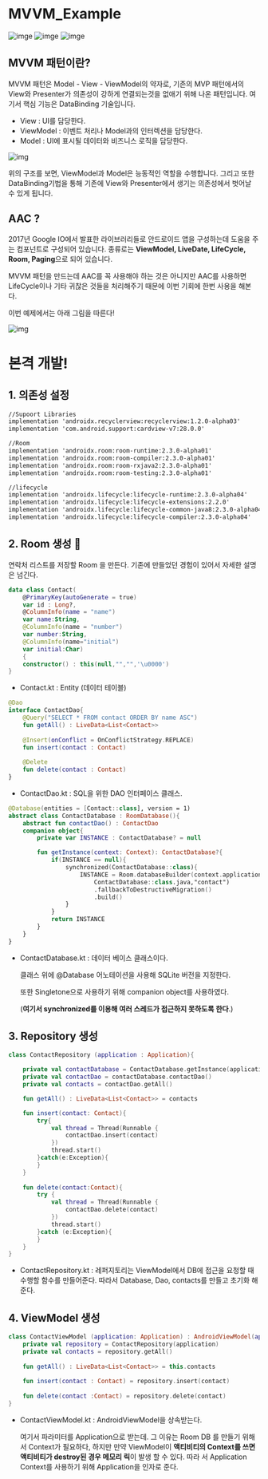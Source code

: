 # MVVM_Example

![imge](https://img.shields.io/badge/ProjectType-SingleStudy-green) ![imge](https://img.shields.io/badge/Language-Kotlin-yellow) ![imge](https://img.shields.io/badge/Tools-AndroidStudio-blue)

## MVVM 패턴이란?

MVVM 패턴은 Model - View - ViewModel의 약자로, 기존의 MVP 패턴에서의 View와 Presenter가 의존성이 강하게 연결되는것을 없애기 위해 나온 패턴입니다. 여기서 핵심 기능은 DataBinding 기술입니다.

- View : UI를 담당한다.
- ViewModel : 이벤트 처리나 Model과의 인터렉션을 담당한다.
- Model : UI에 표시될 데이터와 비즈니스 로직을 담당한다.

![img](https://miro.medium.com/max/1534/1*tSHvX51lF0BwYFbmFaobpg.png)

위의 구조를 보면, ViewModel과 Model은 능동적인 역할을 수행합니다. 그리고 또한 DataBinding기법을 통해 기존에 View와 Presenter에서 생기는 의존성에서 벗어날 수 있게 됩니다.



## AAC ?

2017년 Google IO에서 발표한 라이브러리들로 안드로이드 앱을 구성하는데 도움을 주는 컴포넌트로 구성되어 있습니다. 종류로는 **ViewModel, LiveDate, LifeCycle, Room, Paging**으로 되어 있습니다.

MVVM 패턴을 만드는데 AAC를 꼭 사용해야 하는 것은 아니지만 AAC를 사용하면 LifeCycle이나 기타 귀찮은 것들을 처리해주기 때문에 이번 기회에 한번 사용을 해본다.

이번 예제에서는 아래 그림을 따른다!

![img](https://codelabs.developers.google.com/codelabs/android-room-with-a-view-kotlin/img/a7da8f5ea91bac52.png)

# 본격 개발!

## 1. 의존성 설정

```xml
//Supoort Libraries
implementation 'androidx.recyclerview:recyclerview:1.2.0-alpha03'
implementation 'com.android.support:cardview-v7:28.0.0'

//Room
implementation 'androidx.room:room-runtime:2.3.0-alpha01'
implementation 'androidx.room:room-compiler:2.3.0-alpha01'
implementation 'androidx.room:room-rxjava2:2.3.0-alpha01'
implementation 'androidx.room:room-testing:2.3.0-alpha01'

//lifecycle
implementation 'androidx.lifecycle:lifecycle-runtime:2.3.0-alpha04'
implementation 'androidx.lifecycle:lifecycle-extensions:2.2.0'
implementation 'androidx.lifecycle:lifecycle-common-java8:2.3.0-alpha04'
implementation 'androidx.lifecycle:lifecycle-compiler:2.3.0-alpha04'
```

## 2. Room 생성 :book:

연락처 리스트를 저장할 Room 을 만든다. 기존에 만들었던 경험이 있어서 자세한 설명은 넘긴다.

```kotlin
data class Contact(
    @PrimaryKey(autoGenerate = true)
    var id : Long?,
    @ColumnInfo(name = "name")
    var name:String,
    @ColumnInfo(name = "number")
    var number:String,
    @ColumnInfo(name="initial")
    var initial:Char)
    {
    constructor() : this(null,"","",'\u0000')
}
```

- Contact.kt : Entity (데이터 테이블)

```kotlin
@Dao
interface ContactDao{
    @Query("SELECT * FROM contact ORDER BY name ASC")
    fun getAll() : LiveData<List<Contact>>
    
    @Insert(onConflict = OnConflictStrategy.REPLACE)
    fun insert(contact : Contact)
    
    @Delete
    fun delete(contact : Contact)
}
```

- ContactDao.kt : SQL을 위한 DAO 인터페이스 클래스.

```kotlin
@Database(entities = [Contact::class], version = 1)
abstract class ContactDatabase : RoomDatabase(){
    abstract fun contactDao() : ContactDao
    companion object{
        private var INSTANCE : ContactDatabase? = null

        fun getInstance(context: Context): ContactDatabase?{
            if(INSTANCE == null){
                synchronized(ContactDatabase::class){
                    INSTANCE = Room.databaseBuilder(context.applicationContext,
                        ContactDatabase::class.java,"contact")
                        .fallbackToDestructiveMigration()
                        .build()
                }
            }
            return INSTANCE
        }
    }
}
```

- ContactDatabase.kt : 데이터 베이스 클래스이다.

  클래스 위에 @Database 어노테이션을 사용해 SQLite 버전을 지정한다.

  또한 Singletone으로 사용하기 위해 companion object를 사용하였다.
  
  (**여기서 synchronized를 이용해 여러 스레드가 접근하지 못하도록 한다**.)

## 3. Repository 생성

```kotlin
class ContactRepository (application : Application){

    private val contactDatabase = ContactDatabase.getInstance(application)!!
    private val contactDao = contactDatabase.contactDao()
    private val contacts = contactDao.getAll()

    fun getAll() : LiveData<List<Contact>> = contacts

    fun insert(contact: Contact){
        try{
            val thread = Thread(Runnable { 
                contactDao.insert(contact)
            })
            thread.start()
        }catch(e:Exception){
        }
    }
    
    fun delete(contact:Contact){
        try {
            val thread = Thread(Runnable { 
                contactDao.delete(contact)
            })
            thread.start()
        }catch (e:Exception){
        }
    }
}
```

- ContactRepository.kt : 레퍼지토리는 ViewModel에서 DB에 접근을 요청할 때 수행할 함수를 만들어준다. 따라서 Database, Dao, contacts를 만들고 초기화 해준다.

## 4. ViewModel 생성

```kotlin
class ContactViewModel (application: Application) : AndroidViewModel(application){
    private val repository = ContactRepository(application)
    private val contacts = repository.getAll()
    
    fun getAll() : LiveData<List<Contact>> = this.contacts
    
    fun insert(contact : Contact) = repository.insert(contact)
    
    fun delete(contact :Contact) = repository.delete(contact)
}
```

- ContactViewModel.kt : AndroidViewModel을 상속받는다.

  여기서 파라미터를 Application으로 받는데. 그 이유는 Room DB 를 만들기 위해서 Context가 필요하다, 하지만 만약 ViewModel이 **액티비티의 Context를 쓰면 액티비티가 destroy된 경우 메모리 릭**이 발생 할 수 있다. 따라 서 Application Context를 사용하기 위해 Application을 인자로 준다.

  